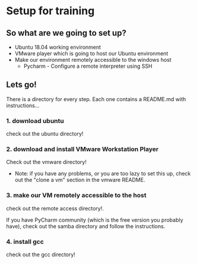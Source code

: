 # Setup for training

## So what are we going to set up?
* Ubuntu 18.04 working environment
* VMware player which is going to host our Ubuntu environment
* Make our environment remotely accessible to the windows host
  * Pycharm - Configure a remote interpreter using SSH
  

## Lets go!

There is a directory for every step.
Each one contains a README.md with instructions...

### 1. download ubuntu
check out the ubuntu directory!
### 2. download and install VMware Workstation Player

Check out the vmware directory!

* Note: if you have any problems, or you are too lazy to set
this up, check out the "clone a vm" section in the vmware README.

### 3. make our VM remotely accessible to the host
check out the remote access directory!.

If you have PyCharm community (which is the free version you probably have),
check out the samba directory and follow the instructions. 

### 4. install gcc
check out the gcc directory!